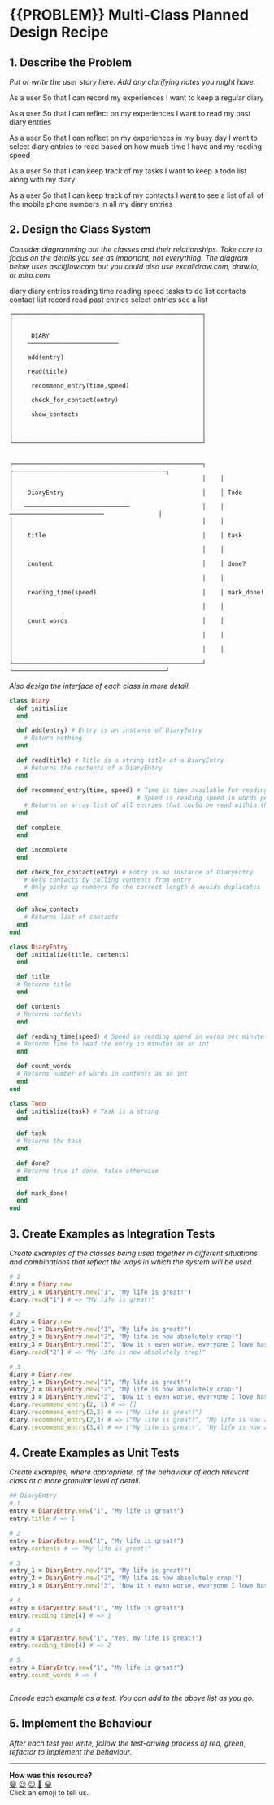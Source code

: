 # {{PROBLEM}} Multi-Class Planned Design Recipe

## 1. Describe the Problem

_Put or write the user story here. Add any clarifying notes you might have._

As a user
So that I can record my experiences
I want to keep a regular diary

As a user
So that I can reflect on my experiences
I want to read my past diary entries

As a user
So that I can reflect on my experiences in my busy day
I want to select diary entries to read based on how much time I have and my reading speed

As a user
So that I can keep track of my tasks
I want to keep a todo list along with my diary

As a user
So that I can keep track of my contacts
I want to see a list of all of the mobile phone numbers in all my diary entries

## 2. Design the Class System

_Consider diagramming out the classes and their relationships. Take care to
focus on the details you see as important, not everything. The diagram below
uses asciiflow.com but you could also use excalidraw.com, draw.io, or miro.com_

diary
diary entries
reading time
reading speed
tasks
to do list
contacts
contact list
record
read past entries
select entries
see a list

```
┌────────────────────────────────────────────────────┐
│                                                    │
│                                                    │
│     DIARY                                          │
│    ─────────────────────────                       │
│                                                    │
│    add(entry)                                      │
│                                                    │
│    read(title)                                     │
│                                                    │
│     recommend_entry(time,speed)                    │
│                                                    │
│     check_for_contact(entry)                       │
│                                                    │
│     show_contacts                                  │
│                                                    │
│                                                    │
│                                                    │
└────────────────────────────────────────────────────┘


┌────────────────────────────────────────────────────┐    ┌──────────────────────────────────────────┐
│                                                    │    │                                          │
│    DiaryEntry                                      │    │ Todo                                     │
│   ─────────────────────────────                    │    │ ──────────────────────────               │
│                                                    │    │                                          │
│    title                                           │    │ task                                     │
│                                                    │    │                                          │
│    content                                         │    │ done?                                    │
│                                                    │    │                                          │
│    reading_time(speed)                             │    │ mark_done!                               │
│                                                    │    │                                          │
│    count_words                                     │    │                                          │
│                                                    │    │                                          │
│                                                    │    │                                          │
└────────────────────────────────────────────────────┘    └──────────────────────────────────────────┘
```

_Also design the interface of each class in more detail._

```ruby
class Diary
  def initialize
  end

  def add(entry) # Entry is an instance of DiaryEntry
    # Return nothing
  end

  def read(title) # Title is a string title of a DiaryEntry
    # Returns the contents of a DiaryEntry 
  end

  def recommend_entry(time, speed) # Time is time available for reading as an int
                                   # Speed is reading speed in words per minute as an int
    # Returns an array list of all entries that could be read within the given time
  end

  def complete
  end

  def incomplete
  end

  def check_for_contact(entry) # Entry is an instance of DiaryEntry
    # Gets contacts by calling contents from entry
    # Only picks up numbers fo the correct length & avoids duplicates
  end

  def show_contacts
    # Returns list of contacts
  end
end

class DiaryEntry
  def initialize(title, contents)
  end

  def title
  # Returns title
  end

  def contents
  # Returns contents
  end

  def reading_time(speed) # Speed is reading speed in words per minute as an int
  # Returns time to read the entry in minutes as an int
  end

  def count_words
  # Returns number of words in contents as an int
  end
end

class Todo
  def initialize(task) # Task is a string
  end

  def task
  # Returns the task
  end

  def done?
  # Returns true if done, false otherwise
  end

  def mark_done!
  end
end
```

## 3. Create Examples as Integration Tests

_Create examples of the classes being used together in different situations and
combinations that reflect the ways in which the system will be used._

```ruby
# 1
diary = Diary.new
entry_1 = DiaryEntry.new("1", "My life is great!")
diary.read("1") # => "My life is great!"

# 2
diary = Diary.new
entry_1 = DiaryEntry.new("1", "My life is great!")
entry_2 = DiaryEntry.new("2", "My life is now absolutely crap!")
entry_3 = DiaryEntry.new("3", "Now it's even worse, everyone I love has abandoned me!")
diary.read("2") # => "My life is now absolutely crap!"

# 3
diary = Diary.new
entry_1 = DiaryEntry.new("1", "My life is great!")
entry_2 = DiaryEntry.new("2", "My life is now absolutely crap!")
entry_3 = DiaryEntry.new("3", "Now it's even worse, everyone I love has abandoned me!")
diary.recommend_entry(2, 1) # => []
diary.recommend_entry(2,2) # => ["My life is great!"]
diary.recommend_entry(2,3) # => ["My life is great!", "My life is now absolutely crap!"]
diary.recommend_entry(3,4) # => ["My life is great!", "My life is now absolutely crap!", "Now it's even worse, everyone I love has abandoned me!"]


```

## 4. Create Examples as Unit Tests

_Create examples, where appropriate, of the behaviour of each relevant class at
a more granular level of detail._

```ruby
## DiaryEntry
# 1
entry = DiaryEntry.new("1", "My life is great!")
entry.title # => 1

# 2
entry = DiaryEntry.new("1", "My life is great!")
entry.contents # => "My life is great!"

# 3 
entry_1 = DiaryEntry.new("1", "My life is great!")
entry_2 = DiaryEntry.new("2", "My life is now absolutely crap!")
entry_3 = DiaryEntry.new("3", "Now it's even worse, everyone I love has abandoned me!")

# 4
entry = DiaryEntry.new("1", "My life is great!")
entry.reading_time(4) # => 1

# 4
entry = DiaryEntry.new("1", "Yes, my life is great!")
entry.reading_time(4) # => 2

# 5
entry = DiaryEntry.new("1", "My life is great!")
entry.count_words # => 4



```

_Encode each example as a test. You can add to the above list as you go._

## 5. Implement the Behaviour

_After each test you write, follow the test-driving process of red, green,
refactor to implement the behaviour._


<!-- BEGIN GENERATED SECTION DO NOT EDIT -->

---

**How was this resource?**  
[😫](https://airtable.com/shrUJ3t7KLMqVRFKR?prefill_Repository=makersacademy/golden-square&prefill_File=resources/multi_class_recipe_template.md&prefill_Sentiment=😫) [😕](https://airtable.com/shrUJ3t7KLMqVRFKR?prefill_Repository=makersacademy/golden-square&prefill_File=resources/multi_class_recipe_template.md&prefill_Sentiment=😕) [😐](https://airtable.com/shrUJ3t7KLMqVRFKR?prefill_Repository=makersacademy/golden-square&prefill_File=resources/multi_class_recipe_template.md&prefill_Sentiment=😐) [🙂](https://airtable.com/shrUJ3t7KLMqVRFKR?prefill_Repository=makersacademy/golden-square&prefill_File=resources/multi_class_recipe_template.md&prefill_Sentiment=🙂) [😀](https://airtable.com/shrUJ3t7KLMqVRFKR?prefill_Repository=makersacademy/golden-square&prefill_File=resources/multi_class_recipe_template.md&prefill_Sentiment=😀)  
Click an emoji to tell us.

<!-- END GENERATED SECTION DO NOT EDIT -->